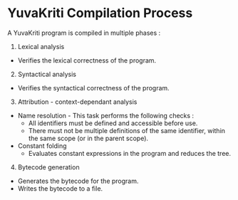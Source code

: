 # YuvaKriti Compilation Process

A YuvaKriti program is compiled in multiple phases :

1. Lexical analysis
  - Verifies the lexical correctness of the program.
2. Syntactical analysis
  - Verifies the syntactical correctness of the program.
3. Attribution - context-dependant analysis
  - Name resolution - This task performs the following checks :
    - All identifiers must be defined and accessible before use.
    - There must not be multiple definitions of the same identifier, within the same scope (or in the parent scope).
  - Constant folding
    - Evaluates constant expressions in the program and reduces the tree.
4. Bytecode generation
  - Generates the bytecode for the program.
  - Writes the bytecode to a file.